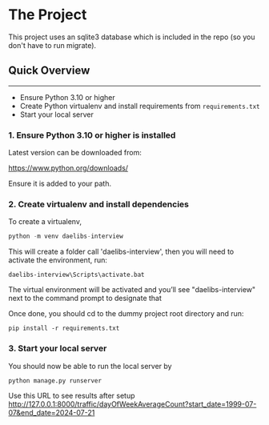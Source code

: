 # The Project

This project uses an sqlite3 database which is included in the repo (so you don't have to run migrate).


## Quick Overview
-----------------
 
* Ensure Python 3.10 or higher
* Create Python virtualenv and install requirements from `requirements.txt`
* Start your local server

 
### 1. Ensure Python 3.10 or higher is installed

Latest version can be downloaded from:

https://www.python.org/downloads/

Ensure it is added to your path.

### 2. Create virtualenv and install dependencies

To create a virtualenv,
```python
python -m venv daelibs-interview
``` 

This will create a folder call 'daelibs-interview', then you will need to activate the environment, run:
```
daelibs-interview\Scripts\activate.bat
```
 
The virtual environment will be activated and you’ll see "daelibs-interview" next to the command prompt to designate that

Once done, you should cd to the dummy project root directory and run:
```
pip install -r requirements.txt
```

### 3. Start your local server
You should now be able to run the local server by
```python
python manage.py runserver
```
Use this URL to see results after setup http://127.0.0.1:8000/traffic/dayOfWeekAverageCount?start_date=1999-07-07&end_date=2024-07-21
 
